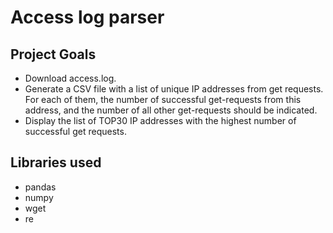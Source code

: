 # Access log parser

## Project Goals
* Download access.log.
* Generate a CSV file with a list of unique IP addresses from get requests. For each of them, the number of successful get-requests from this address, and the number of all other get-requests should be indicated.
* Display the list of TOP30 IP addresses with the highest number of successful get requests.

## Libraries used
- pandas
- numpy
- wget
- re